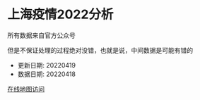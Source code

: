 # 上海疫情2022分析

所有数据来自官方公众号

但是不保证处理的过程绝对没错，也就是说，中间数据是可能有错的

- 更新日期: 20220419
- 数据日期: 20220418

[在线地图访问](https://qhduan.github.io/sh-cov/)
